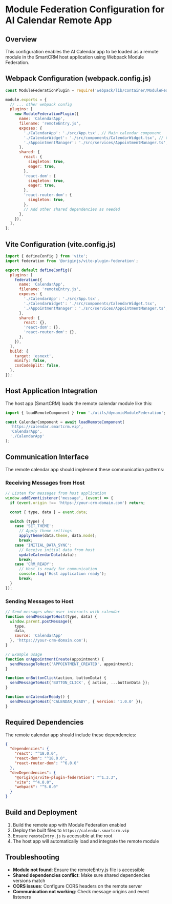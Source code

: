# Module Federation Configuration for AI Calendar Remote App

## Overview
This configuration enables the AI Calendar app to be loaded as a remote module in the SmartCRM host application using Webpack Module Federation.

## Webpack Configuration (webpack.config.js)

```javascript
const ModuleFederationPlugin = require('webpack/lib/container/ModuleFederationPlugin');

module.exports = {
  // ... other webpack config
  plugins: [
    new ModuleFederationPlugin({
      name: 'CalendarApp',
      filename: 'remoteEntry.js',
      exposes: {
        './CalendarApp': './src/App.tsx', // Main calendar component
        './CalendarWidget': './src/components/CalendarWidget.tsx', // Calendar widget
        './AppointmentManager': './src/services/AppointmentManager.ts', // Appointment service
      },
      shared: {
        react: {
          singleton: true,
          eager: true,
        },
        'react-dom': {
          singleton: true,
          eager: true,
        },
        'react-router-dom': {
          singleton: true,
        },
        // Add other shared dependencies as needed
      },
    }),
  ],
};
```

## Vite Configuration (vite.config.js)

```javascript
import { defineConfig } from 'vite';
import federation from '@originjs/vite-plugin-federation';

export default defineConfig({
  plugins: [
    federation({
      name: 'CalendarApp',
      filename: 'remoteEntry.js',
      exposes: {
        './CalendarApp': './src/App.tsx',
        './CalendarWidget': './src/components/CalendarWidget.tsx',
        './AppointmentManager': './src/services/AppointmentManager.ts',
      },
      shared: {
        react: {},
        'react-dom': {},
        'react-router-dom': {},
      },
    }),
  ],
  build: {
    target: 'esnext',
    minify: false,
    cssCodeSplit: false,
  },
});
```

## Host Application Integration

The host app (SmartCRM) loads the remote calendar module like this:

```javascript
import { loadRemoteComponent } from './utils/dynamicModuleFederation';

const CalendarComponent = await loadRemoteComponent(
  'https://calendar.smartcrm.vip',
  'CalendarApp',
  './CalendarApp'
);
```

## Communication Interface

The remote calendar app should implement these communication patterns:

### Receiving Messages from Host

```javascript
// Listen for messages from host application
window.addEventListener('message', (event) => {
  if (event.origin !== 'https://your-crm-domain.com') return;

  const { type, data } = event.data;

  switch (type) {
    case 'SET_THEME':
      // Apply theme settings
      applyTheme(data.theme, data.mode);
      break;
    case 'INITIAL_DATA_SYNC':
      // Receive initial data from host
      updateCalendarData(data);
      break;
    case 'CRM_READY':
      // Host is ready for communication
      console.log('Host application ready');
      break;
  }
});
```

### Sending Messages to Host

```javascript
// Send messages when user interacts with calendar
function sendMessageToHost(type, data) {
  window.parent.postMessage({
    type,
    data,
    source: 'CalendarApp'
  }, 'https://your-crm-domain.com');
}

// Example usage
function onAppointmentCreate(appointment) {
  sendMessageToHost('APPOINTMENT_CREATED', appointment);
}

function onButtonClick(action, buttonData) {
  sendMessageToHost('BUTTON_CLICK', { action, ...buttonData });
}

function onCalendarReady() {
  sendMessageToHost('CALENDAR_READY', { version: '1.0.0' });
}
```

## Required Dependencies

The remote calendar app should include these dependencies:

```json
{
  "dependencies": {
    "react": "^18.0.0",
    "react-dom": "^18.0.0",
    "react-router-dom": "^6.0.0"
  },
  "devDependencies": {
    "@originjs/vite-plugin-federation": "^1.3.3",
    "vite": "^4.0.0",
    "webpack": "^5.0.0"
  }
}
```

## Build and Deployment

1. Build the remote app with Module Federation enabled
2. Deploy the built files to `https://calendar.smartcrm.vip`
3. Ensure `remoteEntry.js` is accessible at the root
4. The host app will automatically load and integrate the remote module

## Troubleshooting

- **Module not found**: Ensure the remoteEntry.js file is accessible
- **Shared dependencies conflict**: Make sure shared dependencies versions match
- **CORS issues**: Configure CORS headers on the remote server
- **Communication not working**: Check message origins and event listeners